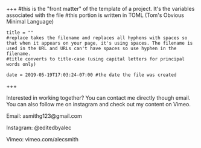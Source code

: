 +++
    #this is the "front matter" of the template of a project. It's the variables associated with the file
    #this portion is written in TOML (Tom's Obvious Minimal Language)
    
    title = ""
    #replace takes the filename and replaces all hyphens with spaces so that when it appears on your page, it's using spaces. The filename is used in the URL and URLs can't have spaces so use hyphen in the filename.
    #title converts to title-case (using capital letters for principal words only)
    
    date = 2019-05-19T17:03:24-07:00 #the date the file was created
    

+++
<div class= "contact2">
<p>Interested in working together? You can contact me directly though email. You can also follow me on instagram and check out my content on Vimeo.</p>
</div>



<div class="col-12">
<div class= "contact">
<p>Email: asmithg123@gmail.com</p>
<p>Instagram: @editedbyalec</p>
<p>Vimeo: vimeo.com/alecsmith</p>
</div>
</div>